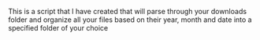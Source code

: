 This is a script that I have created that will parse through your downloads folder and organize all your files based on their year, month and date into a specified folder of your choice
